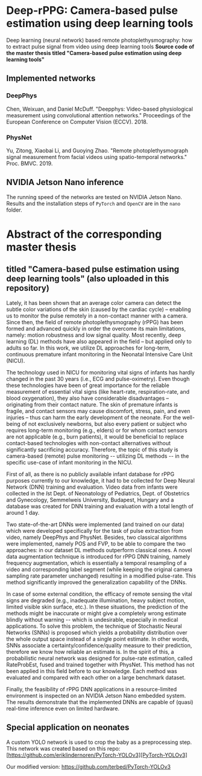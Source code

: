 # Deep-rPPG: Camera-based pulse estimation using deep learning tools
Deep learning (neural network) based remote photoplethysmography: how to extract pulse signal from video using deep learning tools
**Source code of the master thesis titled "Camera-based pulse estimation using deep learning tools"**

## Implemented networks
### DeepPhys
Chen, Weixuan, and Daniel McDuff. "Deepphys: Video-based physiological measurement using convolutional attention networks." Proceedings of the European Conference on Computer Vision (ECCV). 2018.

### PhysNet
Yu, Zitong, Xiaobai Li, and Guoying Zhao. "Remote photoplethysmograph signal measurement from facial videos using spatio-temporal networks." Proc. BMVC. 2019.

## NVIDIA Jetson Nano inference
The running speed of the networks are tested on NVIDIA Jetson Nano. Results and the installation steps of `PyTorch` and `OpenCV` are in the `nano` folder.


# Abstract of the corresponding master thesis
## titled "Camera-based pulse estimation using deep learning tools" (also uploaded in this repository)
Lately, it has been shown that an average color camera can detect the subtle color variations of the skin (caused by the cardiac cycle) – enabling us to monitor the pulse remotely in a non-contact manner with a camera. Since then, the field of remote photoplethysmography (rPPG) has been formed and advanced quickly in order the overcome its main limitations, namely: motion robustness and low signal quality. Most recently, deep learning (DL) methods have also appeared in the field – but applied only to adults so far. In this work, we utilize DL approaches for long-term, continuous premature infant monitoring in the Neonatal Intensive Care Unit (NICU). 

The technology used in NICU for monitoring vital signs of infants has hardly changed in the past 30 years (i.e., ECG and pulse-oximetry). Even though these technologies have been of great importance for the reliable measurement of essential vital signs (like heart-rate, respiration-rate, and blood oxygenation), they also have considerable disadvantages – originating from their contact nature. The skin of premature infants is fragile, and contact sensors may cause discomfort, stress, pain, and even injuries – thus can harm the early development of the neonate. For the well-being of not exclusively newborns, but also every patient or subject who requires long-term monitoring (e.g., elders) or for whom contact sensors are not applicable (e.g., burn patients), it would be beneficial to replace contact-based technologies with non-contact alternatives without significantly sacrificing accuracy. Therefore, the topic of this study is camera-based (remote) pulse monitoring -- utilizing DL methods -- in the specific use-case of infant monitoring in the NICU.

First of all, as there is no publicly available infant database for rPPG purposes currently to our knowledge, it had to be collected for Deep Neural Network (DNN) training and evaluation. Video data from infants were collected in the $I$st Dept. of Neonatology of Pediatrics, Dept. of Obstetrics and Gynecology, Semmelweis University, Budapest, Hungary and a database was created for DNN training and evaluation with a total length of around 1 day. 

Two state-of-the-art DNNs were implemented (and trained on our data) which were developed specifically for the task of pulse extraction from video, namely DeepPhys and PhysNet. Besides, two classical algorithms were implemented, namely POS and FVP, to be able to compare the two approaches: in our dataset DL methods outperform classical ones. A novel data augmentation technique is introduced for rPPG DNN training, namely frequency augmentation, which is essentially a temporal resampling of a video and corresponding label segment (while keeping the original camera sampling rate parameter unchanged) resulting in a modified pulse-rate. This method significantly improved the generalization capability of the DNNs.

In case of some external condition, the efficacy of remote sensing the vital signs are degraded (e.g.,  inadequate illumination, heavy subject motion, limited visible skin surface, etc.). In these situations, the prediction of the methods might be inaccurate or might give a completely wrong estimate blindly without warning -- which is undesirable, especially in medical applications. To solve this problem, the technique of Stochastic Neural Networks (SNNs) is proposed which yields a probability distribution over the whole output space instead of a single point estimate. In other words, SNNs associate a certainty/confidence/quality measure to their prediction, therefore we know how reliable an estimate is. In the spirit of this, a probabilistic neural network was designed for pulse-rate estimation, called RateProbEst, fused and trained together with PhysNet. This method has not been applied in this field before to our knowledge. Each method was evaluated and compared with each other on a large benchmark dataset.

Finally, the feasibility of rPPG DNN applications in a resource-limited environment is inspected on an NVIDIA Jetson Nano embedded system. The results demonstrate that the implemented DNNs are capable of (quasi) real-time inference even on limited hardware.


## Special application on neonates
A custom YOLO network is used to crop the baby as a preprocessing step.
This network was created based on this repo: [https://github.com/eriklindernoren/PyTorch-YOLOv3][PyTorch-YOLOv3]

Our modified version:
https://github.com/terbed/PyTorch-YOLOv3

[PyTorch-YOLOv3]: https://github.com/eriklindernoren/PyTorch-YOLOv3
